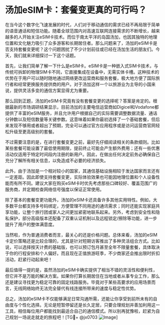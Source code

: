 # 汤加eSIM卡：套餐变更真的可行吗？

在当今这个数字化飞速发展的时代，人们对于移动通信的需求已经不再局限于简单的语音通话和短信功能。随着全球范围内对高速互联网连接需求的不断增长，越来越多的人开始关注eSIM卡技术。而位于南太平洋的岛国汤加，也因其独特的地理位置和文化魅力吸引了众多游客和长期居住者。那么问题来了，汤加的eSIM卡是否支持套餐变更呢？这个问题困扰了不少计划前往或已经在汤加生活的朋友们。今天，我们就来详细探讨一下这个话题。

首先，让我们简单了解一下什么是eSIM卡。eSIM卡是一种嵌入式SIM卡技术，与传统可拆卸的物理SIM卡不同，它直接集成在设备中，无需实体卡槽。这种技术的优势在于用户可以随时随地通过网络更改运营商和服务套餐，极大地方便了国际旅行者和经常更换服务提供商的用户。对于汤加这样一个以旅游业为主导的小国来说，提供灵活多变的通信方案显得尤为重要。

那么回到正题，汤加的eSIM卡究竟有没有套餐变更的选择呢？答案是肯定的。根据最新的市场调研结果显示，目前汤加的主要电信运营商如Digicel和Vodafone都提供了丰富的eSIM服务，并且允许用户根据自己的实际需要调整数据流量、通话分钟数以及短信数量等关键参数。这意味着如果你最初选择了一个基础套餐，但后来发现不够用或者超出了预期，完全可以通过官方应用程序或是访问运营商官网轻松升级至更高级别的套餐。

不过需要注意的是，在进行套餐变更之前，最好先仔细阅读相关的条款细则。比如某些套餐可能设置了最低使用期限，提前终止可能会产生额外费用；还有一些优惠活动仅适用于特定时间段内注册的新用户。因此，在做出任何决定前务必确保自己充分了解所有相关信息，以免造成不必要的经济损失。

此外，由于汤加是一个相对较小的国家，其通信基础设施相较于发达国家而言还有一定差距。因此即使支持套餐变更，实际体验效果也可能因地理位置和个人设备性能而有所不同。建议大家在购买eSIM卡时优先考虑那些口碑较好、覆盖范围广的服务商，并定期检查网络信号强度以保证正常使用。

除了基本的套餐变更功能外，汤加的eSIM卡还具备许多其他实用特性。例如，大多数平台都支持多号码绑定，方便管理不同用途的通讯需求；同时还能实现家庭共享功能，让整个旅行团或家人之间更加紧密地联系起来。另外，考虑到安全性和隐私保护，部分高级版本还配备了双重认证机制以及远程锁定/擦除等功能，进一步提升了用户的整体满意度。

当然啦，作为普通消费者而言，最关心的还是价格问题。总体来看，汤加的eSIM卡定价策略还是比较合理的，尤其是针对短期访客推出了多种灵活组合方式。比如说，可以选择按天计费的基础版，也可以预订包月甚至全年不限量套餐，具体取决于你的行程安排和个人偏好。而且现在正值旅游旺季，不少商家还会推出限时折扣活动，赶紧行动起来吧！

最后值得一提的是，虽然汤加的eSIM卡确实提供了相当不错的灵活性和便利性，但它并不是万能的解决方案。如果你打算长期居住在当地或者从事专业工作，那么还是建议寻找更为稳定可靠的固定线路服务。毕竟对于某些高要求的应用场景而言，无线网络始终无法完全替代有线连接所带来的速度与稳定性优势。

总之，汤加的eSIM卡不仅能够满足日常沟通所需，还能让你享受到前所未有的自由度与个性化选择。无论是短暂停留还是长久定居，只要合理规划并善加利用这一工具，相信每位用户都能找到最适合自己的通信模式。所以别再犹豫啦，赶紧为自己规划一场说走就走的旅程吧！[TG💪+ @jx0703 ![Image](https://github.com/user-attachments/assets/dbca1d08-cadb-493c-b0ec-ad6f7a83f270)]